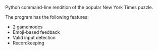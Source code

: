 Python command-line rendition of the popular New York Times puzzle.

The program has the following features:
- 2 gamemodes
- Emoji-based feedback
- Valid input detection
- Recordkeeping


